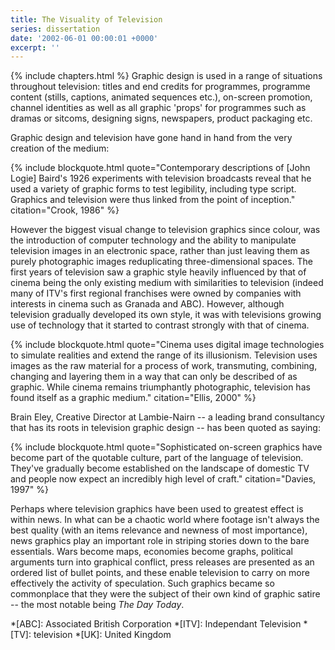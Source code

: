```yaml
---
title: The Visuality of Television
series: dissertation
date: '2002-06-01 00:00:01 +0000'
excerpt: ''
---
```

{% include chapters.html %} Graphic design is used in a range of situations throughout television: titles and end credits for programmes, programme content (stills, captions, animated sequences etc.), on-screen promotion, channel identities as well as all graphic 'props' for programmes such as dramas or sitcoms, designing signs, newspapers, product packaging etc.

Graphic design and television have gone hand in hand from the very creation of the medium:

{% include blockquote.html
  quote="Contemporary descriptions of [John Logie] Baird's 1926 experiments with television broadcasts reveal that he used a variety of graphic forms to test legibility, including type script. Graphics and television were thus linked from the point of inception."
  citation="Crook, 1986"
%}

However the biggest visual change to television graphics since colour, was the introduction of computer technology and the ability to manipulate television images in an electronic space, rather than just leaving them as purely photographic images reduplicating three-dimensional spaces. The first years of television saw a graphic style heavily influenced by that of cinema being the only existing medium with similarities to television (indeed many of ITV's first regional franchises were owned by companies with interests in cinema such as Granada and ABC). However, although television gradually developed its own style, it was with televisions growing use of technology that it started to contrast strongly with that of cinema.

{% include blockquote.html
  quote="Cinema uses digital image technologies to simulate realities and extend the range of its illusionism. Television uses images as the raw material for a process of work, transmuting, combining, changing and layering them in a way that can only be described of as graphic. While cinema remains triumphantly photographic, television has found itself as a graphic medium."
  citation="Ellis, 2000"
%}

Brain Eley, Creative Director at Lambie-Nairn -- a leading brand consultancy that has its roots in television graphic design -- has been quoted as saying:

{% include blockquote.html
  quote="Sophisticated on-screen graphics have become part of the quotable culture, part of the language of television. They've gradually become established on the landscape of domestic TV and people now expect an incredibly high level of craft."
  citation="Davies, 1997"
%}

Perhaps where television graphics have been used to greatest effect is within news. In what can be a chaotic world where footage isn't always the best quality (with an items relevance and newness of most importance), news graphics play an important role in striping stories down to the bare essentials. Wars become maps, economies become graphs, political arguments turn into graphical conflict, press releases are presented as an ordered list of bullet points, and these enable television to carry on more effectively the activity of speculation. Such graphics became so commonplace that they were the subject of their own kind of graphic satire -- the most notable being <cite>The Day Today</cite>.

*[ABC]: Associated British Corporation
*[ITV]: Independant Television
*[TV]: television
*[UK]: United Kingdom
